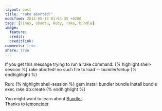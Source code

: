 ```yaml
---
layout: post
title: "rake aborted!"
modified: 2014-05-13 01:54:35 +0200
tags: [linux, Ubuntu, Ruby, rake, bundle]
image:
  feature:
  credit:
  creditlink:
comments: true
share: true
---
```


If you get this message trying to run a rake command:
{% highlight shell-session %}
rake aborted!
no such file to load -- bundler/setup
{% endhighlight %}

Run:
{% highlight shell-session %}
gem install bundler
bundle install
bundle exec rake db:create
{% endhighlight %}

You might want to learn about [Bundler](http://gembundler.com/).  
Thanks to [lemoncider](http://stackoverflow.com/users/952064/lemoncider)
